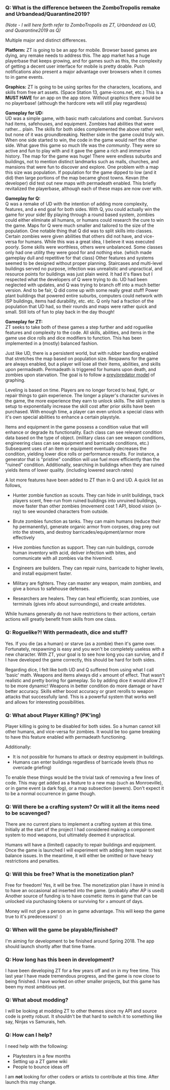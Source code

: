 ### Q: What is the difference between the ZomboTropolis remake and Urbandead/Quarantine2019?

*(Note - I will here forth refer to ZomboTropolis as ZT, Urbandead as UD, and Quarantine2019 as Q)*

Multiple major and distinct differences.  

**Platform:**  ZT is going to be an app for mobile.  Browser based games are dying, any remake needs to address this.  The app market has a huge playerbase that keeps growing, and for games such as this, the complexity of getting a decent user interface for mobile is pretty doable.  Push notifications also present a major advantage over browsers when it comes to in game events.

**Graphics:**  ZT is going to be using sprites for the characters, locations, and skills from free art assets.  (Space Station 13, game-icons.net, etc.)  This is a __MUST HAVE__ for an app on the app store.  Without graphics there would be no playerbase! (although the hardcore vets will still play regardless)

**Gameplay for UD:**  
UD was a simple game, with basic math calculations and combat.  Survivors had items, safehouses, and equipment.  Zombies had abilities that were rather... plain.  The skills for both sides complemented the above rather well, but none of it was groundbreaking.  Neither side in the game could truly win.  When one side started to win, the code in the game would nerf the other side.  What gave this game so much life was the *community*.  They were so active and fun to play with and it gave the game a rich and immersive history.  The map for the game was huge!  There were endless suburbs and buildings, not to mention distinct landmarks such as malls, churches, and mansions that were fun to discover and explore.  One problem with a map this size was population.  If population for the game dipped to low (and it did) then large portions of the map became ghost towns.  Kevan (the developer) did test out new maps with permadeath enabled.  This briefly revitalized the playerbase, although each of these maps are now over with.

**Gameplay for Q:**  
Q was a remake of UD with the intention of adding more complexity, features, and a end goal for both sides.  With Q, you could actually win the game for your side!  By playing through a round based system, zombies could either eliminate all humans, or humans could research the cure to win the game.  Maps for Q were much smaller and tailored to the size of the population.  One notable thing that Q did was to split skills into classes.  Certain zombies were given abilities that others did not have, and vice-versa for humans.  While this was a great idea, I believe it was executed poorly.  Some skills were worthless, others were unbalanced.  Some classes only had one utility they were good for and nothing else. (which made gameplay dull and repetitive for that class)  Other features and systems seemed to be designed without proper planning.  Staircases and multi-level buildings served no purpose, infection was unrealistic and unpractical, and resource points for buildings was just plain weird.  It had it's flaws but I respected what the developers of Q were trying to do.  UD had been neglected with updates, and Q was trying to branch off into a much better version.  And to be fair, Q did come up with some really great stuff!  Power plant buildings that powered entire suburbs, computers could network with ISP buildings, items had durability, etc. etc.  Q only had a fraction of the population that UD had, so their rounds and maps were rather quick and small.  Still lots of fun to play back in the day though!

**Gameplay for ZT:**  
ZT seeks to take both of these games a step further and add roguelike features and complexity to the code.  All skills, abilities, and items in the game use dice rolls and dice modifiers to function.  This has been implemented in a (mostly) balanced fashion.  

Just like UD, there is a persistent world, but with rubber banding enabled that stretches the map based on population size.    Respawns for the game are always enabled, but a player will lose all their items, abilities, and skills upon permadeath.  Permadeath is triggered for humans upon death, and zombies upon starvation.  The goal is to follow a [prey/predator model](http://www.tiem.utk.edu/~gross/bioed/bealsmodules/pred-prey.gph1.gif) of graphing.

Leveling is based on time.  Players are no longer forced to heal, fight, or repair things to gain experience.  The longer a player's character survives in the game, the more experience they earn to unlock skills.  The skill system is setup to exponentially increase the skill cost after prior skills have been purchased.  With enough time, a player can even unlock a special class with it's own special abilities to enhance a certain playstyle.  

Items and equipment in the game possess a condition value that will enhance or degrade its functionality.  Each class can see relevant condition data based on the type of object. (military class can see weapon conditions, engineering class can see equipment and barricade conditions, etc.)  Subsequent uses of an item or equipment eventually decreases the condition, yielding lower dice rolls or performance results.  For instance, a generator that is "pristine" condition will use fuel more efficiently than the "ruined" condition.  Additionally, searching in buildings when they are ruined yields items of lower quality. (including lowered search rates)   

A lot more features have been added to ZT than in Q and UD.  A quick list as follows,

+ Hunter zombie function as scouts.  They can hide in unlit buildings, track players scent, free-run from ruined buildings into unruined buildings, move faster than other zombies (movement cost 1 AP), blood vision (x-ray) to see wounded characters from outside.
+ Brute zombies function as tanks.  They can maim humans (reduce their hp permanently), generate organic armor from corpses, drag prey out into the streets, and destroy barricades/equipment/armor more effectively
+ Hive zombies function as support.  They can ruin buildings, corrode human inventory with acid, deliver infection with bites, and communicate with all zombies via the hivemind. 

+ Engineers are builders.  They can repair ruins, barricade to higher levels, and install equipment faster.
+ Military are fighters.  They can master any weapon, maim zombies, and give a bonus to safehouse defenses.
+ Researchers are healers.  They can heal efficiently, scan zombies, use terminals (gives info about surroundings), and create antidotes.

While humans generally do not have restrictions to their actions, certain actions will greatly benefit from skills from one class.

### Q: Roguelike?!  With permadeath, dice and stuff?

Yes.  If you die (as a human) or starve (as a zombie) then it's game over.  Fortunately, respawning is easy and you won't be completely useless with a new character.  With ZT, your goal is to see how long you can survive, and if I have developed the game correctly, this should be hard for both sides.
  
Regarding dice, I felt like both UD and Q suffered from using what I call 'basic' math.  Weapons and items always did `x` amount of effect.  That wasn't realistic and pretty boring for gameplay.  So by adding dice it would allow ZT to be more dynamic!  Weapons in better condition do more damage or have better accuracy.  Skills either boost accuracy or grant rerolls to weapon attacks that successfully land.  This is a powerful system that works well and allows for interesting possibilities. 

### Q: What about Player Killing? (PK'ing)

Player killing is going to be disabled for both sides.  So a human cannot kill other humans, and vice-versa for zombies.  It would be too game breaking to have this feature enabled with permadeath functioning.  

Additionally:

* It is not possible for humans to attack or destroy equipment in buildings.
* Humans can enter buildings regardless of barricade levels (thus no overcade griefing)

To enable these things would be the trivial task of removing a few lines of code.  This may get added as a feature to a new map (such as Monroeville), or in game event (a dark fog), or a map subsection (sewers).  Don't expect it to be a normal occurrence in game though.

### Q: Will there be a crafting system?  Or will it all the items need to be scavenged?

There are no current plans to implement a crafting system at this time.  Initially at the start of the project I had considered making a component system to mod weapons, but ultimately deemed it unpractical.

Humans will have a (limited) capacity to repair buildings and equipment.  Once the game is launched I will experiment with adding item repair to test balance issues.  In the meantime, it will either be omitted or have heavy restrictions and penalties.    

### Q: Will this be free?  What is the monetization plan?

Free for freedom!  Yes, it will be free.  The monetization plan I have in mind is to have an occasional ad inserted into the game. (probably after AP is used)  Another source of funding is to have cosmetic items in game that can be unlocked via purchasing tokens or surviving for `x` amount of days.  

Money will not give a person an in game advantage.  This will keep the game true to it's predecessors!  :)

### Q: When will the game be playable/finished?

I'm aiming for development to be finished around Spring 2018.  The app should launch shortly after that time frame.

### Q: How long has this been in development?

I have been developing ZT for a few years off and on in my free time.  This last year I have made tremendous progress, and the game is now close to being finished.  I have worked on other smaller projects, but this game has been my most ambitious yet.  

### Q: What about modding?

I will be looking at modding ZT to other themes since my API and source code is pretty robust.  It shouldn't be that hard to switch it to something like say, Ninjas vs Samurais, heh.

### Q: How can I help?

I need help with the following:

+ Playtesters in a few months  
+ Setting up a ZT game wiki
+ People to bounce ideas off

I am **not** looking for other coders or artists to contribute at this time.  After launch this may change.
